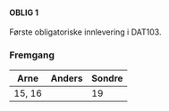 #### OBLIG 1

Første obligatoriske innlevering i DAT103.



### Fremgang

| Arne   | Anders | Sondre |
| ------ | ------ | ------ |
| 15, 16 |        | 19     |

